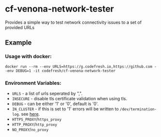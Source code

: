 # cf-venona-network-tester
Provides a simple way to test network connectivity issues to a set of provided URLs

## Example
### Usage with docker:
`
docker run --rm --env URLS=https://g.codefresh.io,https://github.com --env DEBUG=1 -it codefresh/cf-venona-network-tester
`

### Environment Variables:
- `URLS` - a list of urls seperated by ",".
- `INSECURE` - disable tls certificate validation when using tls.
- `DEBUG` - can be either '1' or '0', default is '0'.
- `IN_CLUSTER` - if this is set to '1' errors will be written to `/dev/termination-log`. see [here](https://kubernetes.io/docs/tasks/debug-application-cluster/determine-reason-pod-failure/).
- `HTTPS_PROXY`/`https_proxy`
- `HTTP_PROXY`/`http_proxy`
- `NO_PROXY`/`no_proxy`